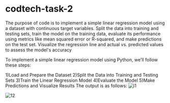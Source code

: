 # codtech-task-2
The purpose of code is to implement a simple linear regression model using a dataset with continuous  target variables. Split the data into training and testing sets, train the model on the training data, evaluate its performance using metrics like mean squared  error or R-squared, and make predictions on the test set. Visualize the regression line and actual vs. predicted values to assess the model's accuracy

To implement a simple linear regression model using Python, we'll follow these steps:

1)Load and Prepare the Dataset
2)Split the Data into Training and Testing Sets
3)Train the Linear Regression Model
4)Evaluate the Model
5)Make Predictions and Visualize Results
The output is as follows:
![i1](https://github.com/user-attachments/assets/dc872d14-dafb-4871-b46c-e5d3de17dd33)

![12](https://github.com/user-attachments/assets/967fc2e5-6582-4cbb-ab0c-af090023a531)

